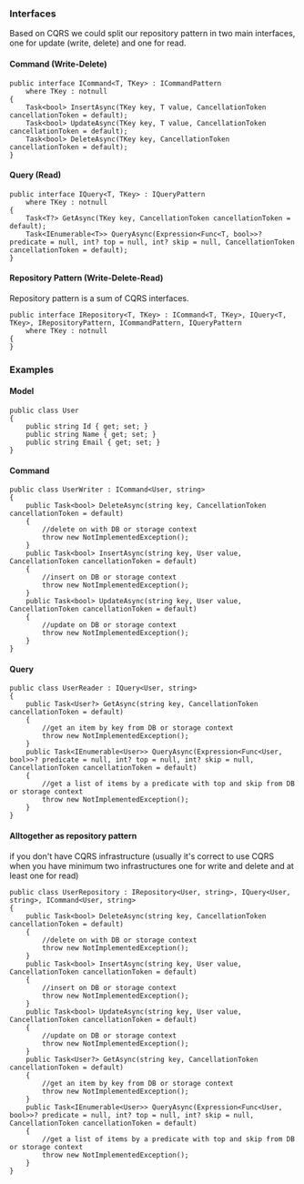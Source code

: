 ﻿### Interfaces
Based on CQRS we could split our repository pattern in two main interfaces, one for update (write, delete) and one for read.

#### Command (Write-Delete)
    public interface ICommand<T, TKey> : ICommandPattern
        where TKey : notnull
    {
        Task<bool> InsertAsync(TKey key, T value, CancellationToken cancellationToken = default);
        Task<bool> UpdateAsync(TKey key, T value, CancellationToken cancellationToken = default);
        Task<bool> DeleteAsync(TKey key, CancellationToken cancellationToken = default);
    }

#### Query (Read)
    public interface IQuery<T, TKey> : IQueryPattern
        where TKey : notnull
    {
        Task<T?> GetAsync(TKey key, CancellationToken cancellationToken = default);
        Task<IEnumerable<T>> QueryAsync(Expression<Func<T, bool>>? predicate = null, int? top = null, int? skip = null, CancellationToken cancellationToken = default);
    }

#### Repository Pattern (Write-Delete-Read)
Repository pattern is a sum of CQRS interfaces.

    public interface IRepository<T, TKey> : ICommand<T, TKey>, IQuery<T, TKey>, IRepositoryPattern, ICommandPattern, IQueryPattern
        where TKey : notnull
    {
    }
    
### Examples
#### Model
    public class User
    {
        public string Id { get; set; }
        public string Name { get; set; }
        public string Email { get; set; }
    }
#### Command
    public class UserWriter : ICommand<User, string>
    {
        public Task<bool> DeleteAsync(string key, CancellationToken cancellationToken = default)
        {
            //delete on with DB or storage context
            throw new NotImplementedException();
        }
        public Task<bool> InsertAsync(string key, User value, CancellationToken cancellationToken = default)
        {
            //insert on DB or storage context
            throw new NotImplementedException();
        }
        public Task<bool> UpdateAsync(string key, User value, CancellationToken cancellationToken = default)
        {
            //update on DB or storage context
            throw new NotImplementedException();
        }
    }
#### Query
    public class UserReader : IQuery<User, string>
    {
        public Task<User?> GetAsync(string key, CancellationToken cancellationToken = default)
        {
            //get an item by key from DB or storage context
            throw new NotImplementedException();
        }
        public Task<IEnumerable<User>> QueryAsync(Expression<Func<User, bool>>? predicate = null, int? top = null, int? skip = null, CancellationToken cancellationToken = default)
        {
            //get a list of items by a predicate with top and skip from DB or storage context
            throw new NotImplementedException();
        }
    }
    
#### Alltogether as repository pattern 
if you don't have CQRS infrastructure (usually it's correct to use CQRS when you have minimum two infrastructures one for write and delete and at least one for read)

    public class UserRepository : IRepository<User, string>, IQuery<User, string>, ICommand<User, string>
    {
        public Task<bool> DeleteAsync(string key, CancellationToken cancellationToken = default)
        {
            //delete on with DB or storage context
            throw new NotImplementedException();
        }
        public Task<bool> InsertAsync(string key, User value, CancellationToken cancellationToken = default)
        {
            //insert on DB or storage context
            throw new NotImplementedException();
        }
        public Task<bool> UpdateAsync(string key, User value, CancellationToken cancellationToken = default)
        {
            //update on DB or storage context
            throw new NotImplementedException();
        }
        public Task<User?> GetAsync(string key, CancellationToken cancellationToken = default)
        {
            //get an item by key from DB or storage context
            throw new NotImplementedException();
        }
        public Task<IEnumerable<User>> QueryAsync(Expression<Func<User, bool>>? predicate = null, int? top = null, int? skip = null, CancellationToken cancellationToken = default)
        {
            //get a list of items by a predicate with top and skip from DB or storage context
            throw new NotImplementedException();
        }
    }

